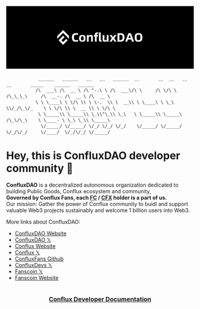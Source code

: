 <img src="../images/ConfluxDAO.png" />


```
            ______   ______   __   __   ______  __       __  __   __  __       _____    ______   ______    
           /\  ___\ /\  __ \ /\ "-.\ \ /\  ___\/\ \     /\ \/\ \ /\_\_\_\     /\  __-. /\  __ \ /\  __ \   
           \ \ \____\ \ \/\ \\ \ \-.  \\ \  __\\ \ \____\ \ \_\ \\/_/\_\/_    \ \ \/\ \\ \  __ \\ \ \/\ \  
            \ \_____\\ \_____\\ \_\\"\_\\ \_\   \ \_____\\ \_____\ /\_\/\_\    \ \____- \ \_\ \_\\ \_____\ 
             \/_____/ \/_____/ \/_/ \/_/ \/_/    \/_____/ \/_____/ \/_/\/_/     \/____/  \/_/\/_/ \/_____/ 
```

# Hey, this is ConfluxDAO developer community 👋


**ConfluxDAO** is a decentralized autonomous organization dedicated to building Public Goods, Conflux ecosystem and community, <br/> **Governed by Conflux Fans, each [FC](https://www.confluxscan.io/token/cfx:achc8nxj7r451c223m18w2dwjnmhkd6rxawrvkvsy2?tab=holders) / [CFX](https://coinmarketcap.com/currencies/conflux-network/) holder is a part of us.**
<br/>Our mission: Gather the power of Conflux community to buidl and support valuable Web3 projects sustainably and welcome 1 billion users into Web3.

More links about ConfluxDAO:
 - [ConfluxDAO Website](https://confluxdao.org/)
 - [ConfluxDAO 𝕏](https://x.com/ConfluxDAO) 
 - [Conflux Website](https://confluxnetwork.org)
 - [Conflux 𝕏](https://x.com/Conflux_Network)
 - [ConfluxFans Github](https://github.com/conflux-fans)
 - [ConfluxDevs 𝕏](https://x.com/confluxdevs)
 - [Fanscoin 𝕏](https://x.com/fanscoin)
 - [Fanscoin Website](https://fanscoin.org)

<h1></h1>
<h3 align='center'>
  <a href="https://confluxdocs.com/">
    Conflux Developer Documentation
  </a>
</h3>

<!--
[![Join our Discord server!](https://invidget.switchblade.xyz/confluxDAO)](http://discord.gg/confluxDAO)


## General Repos

- [ConfluxDAO Developer Guide](https://github.com/lxdao-official/LXDAO-Developer-Guide) is for developers.
- [ConfluxDAO Buidler Card Contracts](https://github.com/lxdao-official/buidler-card-contracts)


## Projects

* **Project#000 FansCoin**: [Website](https://fanscoin.org/) | [Project Page](https://x.com/fanscoin) | [Website Code](https://github.com/lxdao-official/gclx-official) | [Contracts](https://github.com/Conflux-Chain/fc-contract) | 
* **Project#001 ConfluxDocs**: [Website](https://confluxdocs.com/) | [Project Page](https://lxdao.io/projects/001) | [Website Code](https://github.com/lxdao-official/donate3-website-new) | [Backend Code](https://github.com/lxdao-official/myfirstnft-backend) | [Contacts](https://github.com/lxdao-official/myfirstnft-contract)
* **Project#002 Cfxscriptions**: [Website](https://myfirstnft.info/) | [Project Page](https://lxdao.io/projects/001) | [Website Code](https://github.com/lxdao-official/donate3-website-new) | [Backend Code](https://github.com/lxdao-official/myfirstnft-backend) | [Contacts](https://github.com/lxdao-official/myfirstnft-contract)
* **Project#003 FansCoin-Bridge**: [Website](https://myfirstnft.info/) | [Project Page](https://lxdao.io/projects/001) | [Website Code](https://github.com/lxdao-official/donate3-website-new) | [Backend Code](https://github.com/lxdao-official/myfirstnft-backend) | [Contacts](https://github.com/lxdao-official/myfirstnft-contract)
* **Project#004 ConfluxHub**: [Website](https://confluxhub.io/) | [Project Page](https://lxdao.io/projects/001) | [Website Code](https://github.com/lxdao-official/donate3-website-new) | [Backend Code](https://github.com/lxdao-official/myfirstnft-backend) | [Contacts](https://github.com/lxdao-official/myfirstnft-contract)
-->


